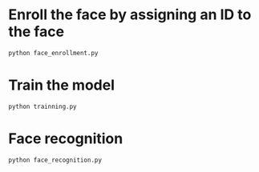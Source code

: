 # Enroll the face by assigning an ID to the face

```bash
python face_enrollment.py
```

# Train the model

```bash
python trainning.py
```

# Face recognition

```bash
python face_recognition.py
```
